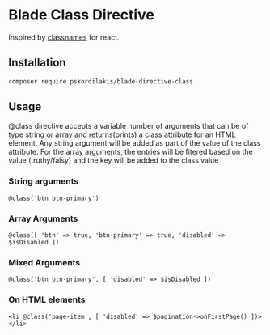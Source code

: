 # Blade Class Directive

Inspired by [classnames](https://github.com/JedWatson/classnames) for react.

## Installation

``` bash
composer require pskordilakis/blade-directive-class
```

## Usage

@class directive accepts a variable number of arguments that can be of type string or array and returns(prints) a class attribute for an HTML element. Any string argument will be added as part of the value of the class attribute. For the array arguments, the entries will be fitered based on the value (truthy/falsy) and the key will be added to the class value


### String arguments
``` blade
@class('btn btn-primary')
```

### Array Arguments

``` blade
@class([ 'btn' => true, 'btn-primary' => true, 'disabled' => $isDisabled ])
```

### Mixed Arguments

``` blade
@class('btn btn-primary', [ 'disabled' => $isDisabled ])
```

### On HTML elements

``` blade
<li @class('page-item', [ 'disabled' => $pagination->onFirstPage() ])></li>
```